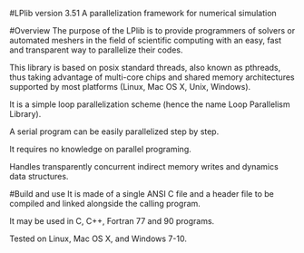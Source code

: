 #LPlib  version 3.51
A parallelization framework for numerical simulation

#Overview
The purpose of the LPlib is to provide programmers of solvers or automated meshers in the field of scientific computing with an easy, fast and transparent way to parallelize their codes.

This library is based on posix standard threads, also known as pthreads, thus taking advantage of multi-core chips and shared memory architectures supported by most platforms (Linux, Mac OS X, Unix, Windows).

It is a simple loop parallelization scheme (hence the name Loop Parallelism Library).

A serial program can be easily parallelized step by step.

It requires no knowledge on parallel programing.

Handles transparently concurrent indirect memory writes and dynamics data structures.

#Build and use
It is made of a single ANSI C file and a header file to be compiled and linked alongside the calling program.

It may be used in C, C++, Fortran 77 and 90 programs.

Tested on Linux, Mac OS X, and Windows 7-10.
